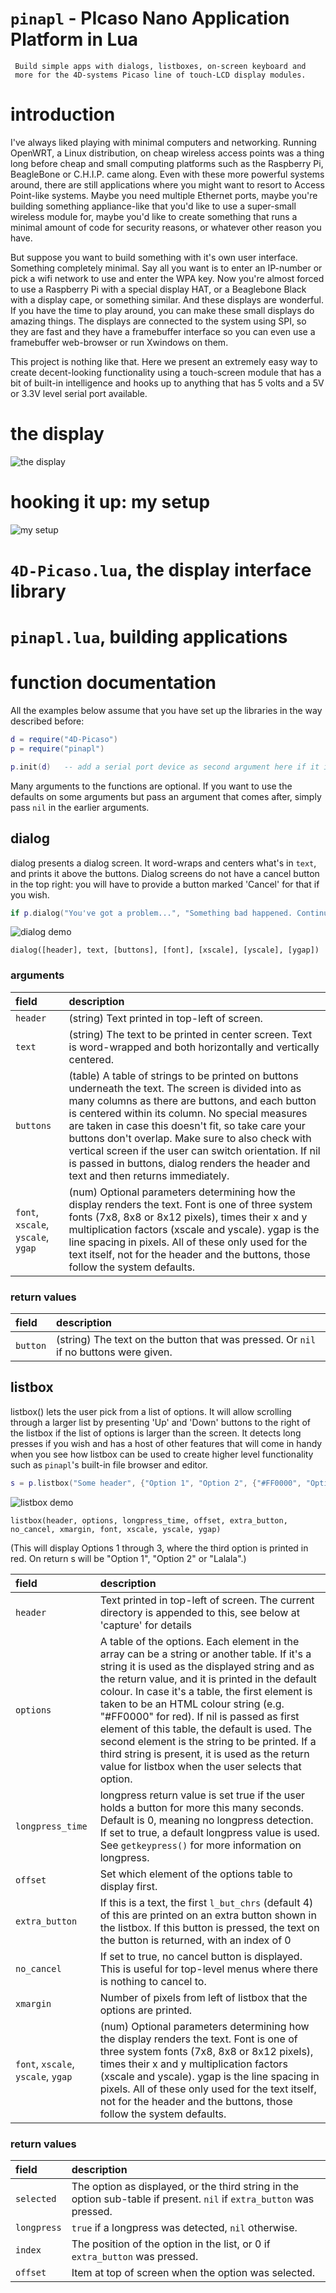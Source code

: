 # `pinapl` - **PI**caso **N**ano **A**pplication **P**latform in **L**ua

     Build simple apps with dialogs, listboxes, on-screen keyboard and
     more for the 4D-systems Picaso line of touch-LCD display modules.

# introduction
I've always liked playing with minimal computers and networking. Running OpenWRT, a Linux distribution, on cheap wireless access points was a thing long before cheap and small computing platforms such as the Raspberry Pi, BeagleBone or C.H.I.P. came along. Even with these more powerful systems around, there are still applications where you might want to resort to Access Point-like systems. Maybe you need multiple Ethernet ports, maybe you're building something appliance-like that you'd like to use a super-small wireless module for, maybe you'd like to create something that runs a minimal amount of code for security reasons, or whatever other reason you have.

But suppose you want to build something with it's own user interface. Something completely minimal. Say all you want is to enter an IP-number or pick a wifi network to use and enter the WPA key. Now you're almost forced to use a Raspberry Pi with a special display HAT, or a Beaglebone Black with a display cape, or something similar. And these displays are wonderful. If you have the time to play around, you can make these small displays do amazing things. The displays are connected to the system using SPI, so they are fast and they have a framebuffer interface so you can even use a framebuffer web-browser or run Xwindows on them.

This project is nothing like that. Here we present an extremely easy way to create decent-looking functionality using a touch-screen module that has a bit of built-in intelligence and hooks up to anything that has 5 volts and a 5V or 3.3V level serial port available.

# the display

![](images/display-from-datasheet.jpg "the display")

# hooking it up: my setup

![](images/the-setup.jpg "my setup")

# `4D-Picaso.lua`, the display interface library

# `pinapl.lua`, building applications

# function documentation

All the examples below assume that you have set up the libraries in the way described before:

```lua
d = require("4D-Picaso")
p = require("pinapl")

p.init(d)	-- add a serial port device as second argument here if it isn't /dev/ttyS0
```
Many arguments to the functions are optional. If you want to use the defaults on some arguments but pass an argument that comes after, simply pass `nil` in the earlier arguments. 

## dialog

dialog presents a dialog screen. It word-wraps and centers what's in `text`, and prints it above the buttons. Dialog screens do not have a cancel button in the top right: you will have to provide a button marked 'Cancel' for  that if you wish.

```lua
if p.dialog("You've got a problem...", "Something bad happened. Continue?", {"Yes", "No"}) == "Yes" then
```

![](images/dialog.jpg "dialog demo")

`dialog([header], text, [buttons], [font], [xscale], [yscale], [ygap])`


### arguments

| field | description |
| :---- | :---------- |
| `header` | (string) Text printed in top-left of screen. |
| `text` | (string) The text to be printed in center screen. Text is word-wrapped and both horizontally and vertically centered. |
| `buttons` |	(table) A table of strings to be printed on buttons underneath the text. The screen is divided into as many columns as there are buttons, and each button is centered within its column. No special measures are taken in case this doesn't fit, so take care your buttons don't overlap. Make sure to also check with vertical screen if the user can switch orientation. If nil is passed in buttons, dialog renders the header and text and then returns immediately. |
| `font`, `xscale`, `yscale`, `ygap` | (num) Optional parameters determining how the display renders the text. Font is one of three system fonts (7x8, 8x8 or 8x12 pixels), times their x and y multiplication factors (xscale and yscale). ygap is the line spacing in pixels. All of these only used for the text itself, not for the header and the buttons, those follow the system defaults. |

### return values

| field | description |
| :---- | :---------- |
| `button` | (string) The text on the button that was pressed. Or `nil` if no buttons were given. |



## listbox

listbox() lets the user pick from a list of options. It will allow scrolling through a larger list by presenting 'Up' and 'Down' buttons to the right of the listbox if the list of options is larger than the screen. It detects long presses if you wish and has a host of other features that will come in handy when you see how listbox can be used to create higher level functionality such as `pinapl`'s built-in file browser and editor.

```lua
s = p.listbox("Some header", {"Option 1", "Option 2", {"#FF0000", "Option 3", "Lalala"}})
```

![](images/listbox.jpg "listbox demo")

`listbox(header, options, longpress_time, offset, extra_button, no_cancel, xmargin, font, xscale, yscale, ygap)`


(This will display Options 1 through 3, where the third option is printed in red. On return s will be "Option 1", "Option 2" or "Lalala".)

| field | description |
| :---- | :---------- |
| `header` |	Text printed in top-left of screen. The current directory is appended to this, see below at 'capture' for details |
| `options` | A table of the options. Each element in the array can be a string or another table. If it's a string it is used as the displayed string and as the return value, and it is printed in the default colour. In case it's a table, the first element is taken to be an HTML colour string (e.g. "#FF0000" for red). If nil is passed as first element of this table, the default is used. The second element is the string to be	printed. If a third string is present, it is used as the return value for listbox when the user selects that option. |
| `longpress_time` | longpress return value is set true if the user holds a button for more this many seconds. Default is 0, meaning no longpress detection. If set to true, a default longpress value is used. See `getkeypress()` for more information on longpress. |
| `offset` |	Set which element of the options table to display first. |
| `extra_button` | If this is a text, the first `l_but_chrs` (default 4) of this are printed on an extra button shown in the listbox. If this button is pressed, the text on the button is returned, with an index of 0 |
| `no_cancel` |	 If set to true, no cancel button is displayed. This is useful for top-level menus where there is nothing to cancel to. |
| `xmargin` |	Number of pixels from left of listbox that the options are printed. |
| `font`, `xscale`, `yscale`, `ygap` | (num) Optional parameters determining how the display renders the text. Font is one of three system fonts (7x8, 8x8 or 8x12 pixels), times their x and y multiplication factors (xscale and yscale). ygap is the line spacing in pixels. All of these only used for the text itself, not for the header and the buttons, those follow the system defaults. |

### return values
				
| field | description |
| :---- | :---------- |
| `selected` | The option as displayed, or the third string in the option sub-table if present. `nil` if `extra_button` was pressed.|
| `longpress` | `true` if a longpress was detected, `nil` otherwise. |
| `index` | The position of the option in the list, or 0 if `extra_button` was pressed. |
| `offset` | Item at top of screen when the option was selected. |


